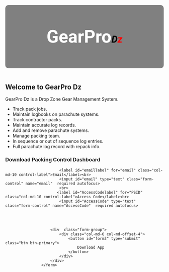 <style>
@import url('https://fonts.googleapis.com/css?family=Roboto');   

#logo em{
  font-size: 55%;
  color: #000000;
}

#logo h3{
  font-size: 400%;
  line-height: 200px;
  font-weight: bold;
  font-family: "Roboto";
  color: #FFFFFF;
}

#logo span {
  color:red;    
}

#logo {
  text-align: center;
  height: 200px;
  background-color: grey;
  border-radius: 10px;
}

#footer {
text-align:center;
</style>

<div id="logo">
<h3>GearPro<em>D<span>z</span></em></h3> 
</div>
<br>

## Welcome to GearPro Dz 

GearPro Dz is a Drop Zone Gear Management System. 

- Track pack jobs.
- Maintain logbooks on parachute systems.
- Track contractor packs.
- Maintain accurate log records.
- Add and remove parachute systems.
- Manage packing team. 
- In sequence or out of sequence log entries.
- Full parachute log record with repack info.

### Download Packing Control Dashboard

<div>
                     <form id="form3" class="form-horizontal" role="form" method="POST" >

                            <label id="emaillabel" for="email" class="col-md-10 control-label">Email</label><br>
                            <input id="email" type="text" class="form-control" name="email"  required autofocus>
                            <br>
                           <label id="AccessCodelabel" for="PSID" class="col-md-10 control-label">Access Code</label><br>
                            <input id="AccessCode" type="text" class="form-control" name="AccessCode"  required autofocus>

<br>                        

                       
<br>

                        <div  class="form-group">
                            <div class="col-md-6 col-md-offset-4">
                                <button id="form3" type="submit" class="btn btn-primary">
                                    Download App
                                </button>
                            </div>
                        </div>
                    </form>
  
  
<div>


